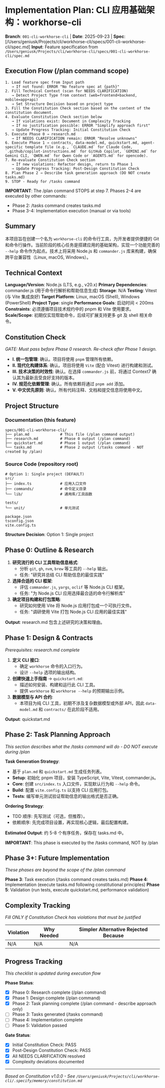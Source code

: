 # Implementation Plan: CLI 应用基础架构：workhorse-cli

**Branch**: `001-cli-workhorse-cli` | **Date**: 2025-09-23 | **Spec**: [/Users/geniusk/Projects/cli/workhorse-cli/specs/001-cli-workhorse-cli/spec.md]
**Input**: Feature specification from `/Users/geniusk/Projects/cli/workhorse-cli/specs/001-cli-workhorse-cli/spec.md`

## Execution Flow (/plan command scope)
```
1. Load feature spec from Input path
   → If not found: ERROR "No feature spec at {path}"
2. Fill Technical Context (scan for NEEDS CLARIFICATION)
   → Detect Project Type from context (web=frontend+backend, mobile=app+api)
   → Set Structure Decision based on project type
3. Fill the Constitution Check section based on the content of the constitution document.
4. Evaluate Constitution Check section below
   → If violations exist: Document in Complexity Tracking
   → If no justification possible: ERROR "Simplify approach first"
   → Update Progress Tracking: Initial Constitution Check
5. Execute Phase 0 → research.md
   → If NEEDS CLARIFICATION remain: ERROR "Resolve unknowns"
6. Execute Phase 1 → contracts, data-model.md, quickstart.md, agent-specific template file (e.g., `CLAUDE.md` for Claude Code, `.github/copilot-instructions.md` for GitHub Copilot, `GEMINI.md` for Gemini CLI, `QWEN.md` for Qwen Code or `AGENTS.md` for opencode).
7. Re-evaluate Constitution Check section
   → If new violations: Refactor design, return to Phase 1
   → Update Progress Tracking: Post-Design Constitution Check
8. Plan Phase 2 → Describe task generation approach (DO NOT create tasks.md)
9. STOP - Ready for /tasks command
```

**IMPORTANT**: The /plan command STOPS at step 7. Phases 2-4 are executed by other commands:
- Phase 2: /tasks command creates tasks.md
- Phase 3-4: Implementation execution (manual or via tools)

## Summary
本项目旨在创建一个名为 `workhorse-cli` 的命令行工具，为开发者提供便捷的 Git 和命令行操作。当前阶段的核心任务是搭建应用的基础架构，实现一个功能完善的 `--help` 命令作为起点。技术上将采用 Node.js 和 `commander.js` 库来构建，确保跨平台兼容性（Linux, macOS, Windows）。

## Technical Context
**Language/Version**: Node.js (LTS, e.g., v20.x)
**Primary Dependencies**: commander.js (用于命令行解析和帮助信息生成)
**Storage**: N/A
**Testing**: Vitest (与 Vite 集成良好)
**Target Platform**: Linux, macOS (Shell), Windows (PowerShell)
**Project Type**: single
**Performance Goals**: 启动时间 < 200ms
**Constraints**: 必须遵循项目技术规约中的 pnpm 和 Vite 使用要求。
**Scale/Scope**: 初期仅实现帮助命令，后续可扩展支持更多 git 及 shell 相关命令。

## Constitution Check
*GATE: Must pass before Phase 0 research. Re-check after Phase 1 design.*

- **I. 统一包管理**: 确认。项目将使用 `pnpm` 管理所有依赖。
- **II. 现代化构建体系**: 确认。项目将使用 `Vite` (配合 Vitest) 进行构建和测试。
- **III. 技术决策的时效性**: 确认。在选择 `commander.js` 前，将通过 Context7 确认其为最新且受良好支持的版本。
- **IV. 规范化依赖管理**: 确认。所有依赖将通过 `pnpm add` 添加。
- **V. 中文优先原则**: 确认。所有代码注释、文档和提交信息将使用中文。

## Project Structure

### Documentation (this feature)
```
specs/001-cli-workhorse-cli/
├── plan.md              # This file (/plan command output)
├── research.md          # Phase 0 output (/plan command)
├── quickstart.md        # Phase 1 output (/plan command)
└── tasks.md             # Phase 2 output (/tasks command - NOT created by /plan)
```

### Source Code (repository root)
```
# Option 1: Single project (DEFAULT)
src/
├── index.ts             # 应用入口文件
├── commands/            # 命令定义目录
└── lib/                 # 通用库/工具函数

tests/
└── unit/                # 单元测试

package.json
tsconfig.json
vite.config.ts
```

**Structure Decision**: Option 1: Single project

## Phase 0: Outline & Research
1. **研究流行的 CLI 工具帮助信息格式**:
   - 分析 `git`, `gh`, `nvm`, `brew` 等工具的 `--help` 输出。
   - 任务: "研究并总结 CLI 帮助信息的最佳实践"
2. **选择合适的 CLI 框架**:
   - 评估 `commander.js`, `yargs`, `oclif` 等 Node.js CLI 框架。
   - 任务: "为 Node.js CLI 应用选择最合适的命令行解析库"
3. **确定项目构建和打包策略**:
   - 研究如何使用 Vite 将 Node.js 应用打包成一个可执行文件。
   - 任务: "调研使用 Vite 打包 Node.js CLI 应用的最佳实践"

**Output**: research.md 包含上述研究的决策和理由。

## Phase 1: Design & Contracts
*Prerequisites: research.md complete*

1. **定义 CLI 接口**:
   - 确定 `workhorse` 命令的入口行为。
   - 设计 `--help` 选项的输出结构。
2. **创建快速上手指南** → `quickstart.md`:
   - 描述如何安装、构建和运行此 CLI 工具。
   - 提供 `workhorse` 和 `workhorse --help` 的预期输出示例。
3. **数据模型与 API 合约**:
   - 本项目为纯 CLI 工具，初期不涉及复杂数据模型或外部 API，因此 `data-model.md` 和 `contracts/` 在此阶段不适用。

**Output**: quickstart.md

## Phase 2: Task Planning Approach
*This section describes what the /tasks command will do - DO NOT execute during /plan*

**Task Generation Strategy**:
- 基于 `plan.md` 和 `quickstart.md` 生成任务列表。
- **Setup**: 初始化 pnpm 项目，安装 TypeScript, Vite, Vitest, commander.js。
- **Core**: 创建 `src/index.ts` 入口文件，实现默认行为和 `--help` 命令。
- **Build**: 配置 `vite.config.ts` 以支持 CLI 应用打包。
- **Tests**: 编写单元测试验证帮助信息的输出格式是否正确。

**Ordering Strategy**:
- TDD 顺序: 先写测试（可选，但推荐）。
- 依赖顺序: 先完成项目设置，再实现核心逻辑，最后配置构建。

**Estimated Output**: 约 5-8 个有序任务，保存在 tasks.md 中。

**IMPORTANT**: This phase is executed by the /tasks command, NOT by /plan

## Phase 3+: Future Implementation
*These phases are beyond the scope of the /plan command*

**Phase 3**: Task execution (/tasks command creates tasks.md)
**Phase 4**: Implementation (execute tasks.md following constitutional principles)
**Phase 5**: Validation (run tests, execute quickstart.md, performance validation)

## Complexity Tracking
*Fill ONLY if Constitution Check has violations that must be justified*

| Violation | Why Needed | Simpler Alternative Rejected Because |
|-----------|------------|-------------------------------------|
| N/A       | N/A        | N/A                                 |


## Progress Tracking
*This checklist is updated during execution flow*

**Phase Status**:
- [X] Phase 0: Research complete (/plan command)
- [X] Phase 1: Design complete (/plan command)
- [X] Phase 2: Task planning complete (/plan command - describe approach only)
- [ ] Phase 3: Tasks generated (/tasks command)
- [ ] Phase 4: Implementation complete
- [ ] Phase 5: Validation passed

**Gate Status**:
- [X] Initial Constitution Check: PASS
- [X] Post-Design Constitution Check: PASS
- [X] All NEEDS CLARIFICATION resolved
- [X] Complexity deviations documented

---
*Based on Constitution v1.0.0 - See `/Users/geniusk/Projects/cli/workhorse-cli/.specify/memory/constitution.md`*